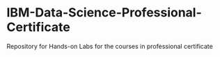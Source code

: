 # IBM-Data-Science-Professional-Certificate
Repository for Hands-on Labs for the courses in professional certificate
